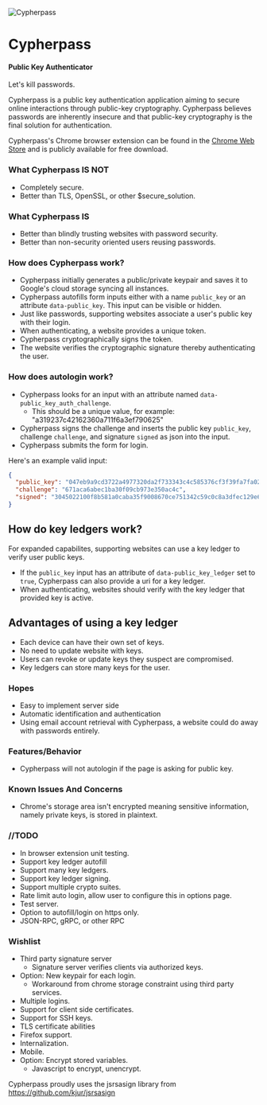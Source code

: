 ![Cypherpass](/plugin/img/cypher_128.png)

# Cypherpass #
#### Public Key Authenticator ####

Let's kill passwords.

Cypherpass is a public key authentication application aiming to secure online interactions through public-key cryptography.  Cypherpass believes passwords are inherently insecure and that public-key cryptography is the final solution for authentication.

Cypherpass's Chrome browser extension can be found in the [Chrome Web Store](https://chrome.google.com/webstore/detail/cypherpass/mafcgnpkgiapmmbjcfffhognhcedfpng) and is publicly available for free download.

### What Cypherpass **IS NOT**
 * Completely secure.
 * Better than TLS, OpenSSL, or other $secure_solution.

### What Cypherpass **IS**
 * Better than blindly trusting websites with password security.
 * Better than non-security oriented users reusing passwords.

### How does Cypherpass work?
* Cypherpass initially generates a public/private keypair and saves it to
  Google's cloud storage syncing all instances.
* Cypherpass autofills form inputs either with a name `public_key` or an attribute `data-public_key`.  This input can be visible or hidden.
* Just like passwords, supporting websites associate a user's public key with their login.
* When authenticating, a website provides a unique token.
* Cypherpass cryptographically signs the token.
* The website verifies the cryptographic signature thereby authenticating the user.

### How does autologin work?
* Cypherpass looks for an input with an attribute named `data-public_key_auth_challenge`.
  * This should be a unique value, for example:  "a319237c42162360a711f6a3ef790625"
* Cypherpass signs the challenge and inserts the public
  key `public_key`, challenge `challenge`, and signature `signed` as json into the input.
* Cypherpass submits the form for login.

Here's an example valid input:
```json
{
  "public_key": "047eb9a9cd3722a4977320da2f733343c4c585376cf3f39fa7fa029eb6a9f750e39982f16cca04a3674ba8a2867d6fa6198826efb08663f6fd987770d814dab137",
  "challenge": "671aca6abec1ba30f09cb973e350ac4c",
  "signed": "3045022100f8b581a0caba35f9008670ce751342c59c0c8a3dfec129e6b078a270f2c54ef602206e1e7105b3b9aa84bab6dd3661c7fe69fe208b3a356ffe1c05e96a8eebd4e809"
}
```

## How do key ledgers work?
For expanded capabilites, supporting websites can use a key ledger to verify user public keys.
* If the `public_key` input has an attribute of `data-public_key_ledger` set to `true`, Cypherpass can also provide a uri for a key ledger.
* When authenticating, websites should verify with the key ledger that provided key is active.

## Advantages of using a key ledger
* Each device can have their own set of keys.
* No need to update website with keys.
* Users can revoke or update keys they suspect are compromised.
* Key ledgers can store many keys for the user.

### Hopes
 * Easy to implement server side
 * Automatic identification and authentication
 * Using email account retrieval with Cypherpass, a website could do away with
   passwords entirely.

### Features/Behavior
* Cypherpass will not autologin if the page is asking for public key.

### Known Issues And Concerns
* Chrome's storage area isn't encrypted meaning sensitive information, namely
private keys, is stored in plaintext.

### //TODO
* In browser extension unit testing.
* Support key ledger autofill
* Support many key ledgers.
* Support key ledger signing.
* Support multiple crypto suites.
* Rate limit auto login, allow user to configure this in options page.
* Test server.
* Option to autofill/login on https only.
* JSON-RPC, gRPC, or other RPC

### Wishlist
* Third party signature server
  * Signature server verifies clients via authorized keys.
* Option: New keypair for each login.
  * Workaround from chrome storage constraint using third party services.
* Multiple logins.
* Support for client side certificates.
* Support for SSH keys.
* TLS certificate abilities
* Firefox support.
* Internalization.
* Mobile.
* Option: Encrypt stored variables.
  * Javascript to encrypt, unencrypt.

Cypherpass proudly uses the jsrsasign library from
https://github.com/kjur/jsrsasign